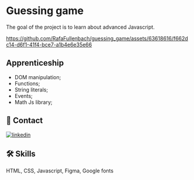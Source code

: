 # Guessing game

The goal of the project is to learn about advanced Javascript.

https://github.com/RafaFullenbach/guessing_game/assets/63618616/f662dc14-d6f1-41f4-bce7-a1b4e6e35e66

## Apprenticeship

- DOM manipulation;
- Functions;
- String literals;
- Events;
- Math Js library;




## 🔗 Contact
[![linkedin](https://img.shields.io/badge/linkedin-0A66C2?style=for-the-badge&logo=linkedin&logoColor=white)](https://www.linkedin.com/in/rafael-carvalho-f%C3%BCllenbach-9b25a6148/)



## 🛠 Skills
HTML, CSS, Javascript, Figma, Google fonts

